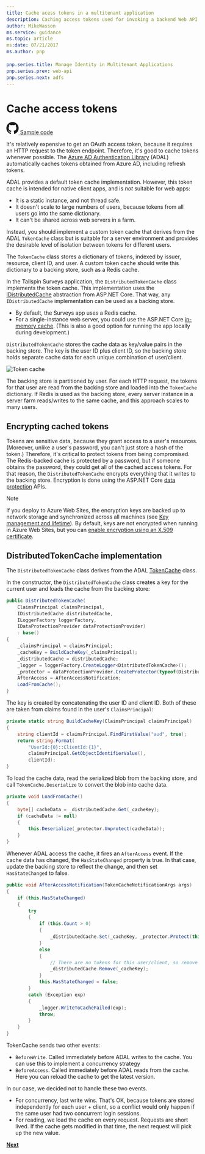 ```yaml
---
title: Cache acess tokens in a multitenant application
description: Caching access tokens used for invoking a backend Web API
author: MikeWasson
ms.service: guidance
ms.topic: article
ms:date: 07/21/2017
ms.author: pnp

pnp.series.title: Manage Identity in Multitenant Applications
pnp.series.prev: web-api
pnp.series.next: adfs
---
```

# Cache access tokens

[![GitHub](../_images/github.png) Sample code][sample application]

It's relatively expensive to get an OAuth access token, because it requires an HTTP request to the token endpoint. Therefore, it's good to cache tokens whenever possible. The [Azure AD Authentication Library][ADAL] (ADAL)  automatically caches tokens obtained from Azure AD, including refresh tokens.

ADAL provides a default token cache implementation. However, this token cache is intended for native client apps, and is *not* suitable for web apps:

* It is a static instance, and not thread safe.
* It doesn't scale to large numbers of users, because tokens from all users go into the same dictionary.
* It can't be shared across web servers in a farm.

Instead, you should implement a custom token cache that derives from the ADAL `TokenCache` class but is suitable for a server environment and provides the desirable level of isolation between tokens for different users.

The `TokenCache` class stores a dictionary of tokens, indexed by issuer, resource, client ID, and user. A custom token cache should write this dictionary to a backing store, such as a Redis cache.

In the Tailspin Surveys application, the `DistributedTokenCache` class implements the token cache. This implementation uses the [IDistributedCache][distributed-cache] abstraction from ASP.NET Core. That way, any `IDistributedCache` implementation can be used as a backing store.

* By default, the Surveys app uses a Redis cache.
* For a single-instance web server, you could use the ASP.NET Core [in-memory cache][in-memory-cache]. (This is also a good option for running the app locally during development.)

`DistributedTokenCache` stores the cache data as key/value pairs in the backing store. The key is the user ID plus client ID, so the backing store holds separate cache data for each unique combination of user/client.

![Token cache](./images/token-cache.png)

The backing store is partitioned by user. For each HTTP request, the tokens for that user are read from the backing store and loaded into the `TokenCache` dictionary. If Redis is used as the backing store, every server instance in a server farm reads/writes to the same cache, and this approach scales to many users.

## Encrypting cached tokens
Tokens are sensitive data, because they grant access to a user's resources. (Moreover, unlike a user's password, you can't just store a hash of the token.) Therefore, it's critical to protect tokens from being compromised. The Redis-backed cache is protected by a password, but if someone obtains the password, they could get all of the cached access tokens. For that reason, the `DistributedTokenCache` encrypts everything that it writes to the backing store. Encryption is done using the ASP.NET Core [data protection][data-protection] APIs.

> [!NOTE]
> If you deploy to Azure Web Sites, the encryption keys are backed up to network storage and synchronized across all machines (see [Key management and lifetime][key-management]). By default, keys are not encrypted when running in Azure Web Sites, but you can [enable encryption using an X.509 certificate][x509-cert-encryption].
> 
> 

## DistributedTokenCache implementation
The `DistributedTokenCache` class derives from the ADAL [TokenCache][tokencache-class] class.

In the constructor, the `DistributedTokenCache` class creates a key for the current user and loads the cache from the backing store:

```csharp
public DistributedTokenCache(
    ClaimsPrincipal claimsPrincipal,
    IDistributedCache distributedCache,
    ILoggerFactory loggerFactory,
    IDataProtectionProvider dataProtectionProvider)
    : base()
{
    _claimsPrincipal = claimsPrincipal;
    _cacheKey = BuildCacheKey(_claimsPrincipal);
    _distributedCache = distributedCache;
    _logger = loggerFactory.CreateLogger<DistributedTokenCache>();
    _protector = dataProtectionProvider.CreateProtector(typeof(DistributedTokenCache).FullName);
    AfterAccess = AfterAccessNotification;
    LoadFromCache();
}
```

The key is created by concatenating the user ID and client ID. Both of these are taken from claims found in the user's `ClaimsPrincipal`:

```csharp
private static string BuildCacheKey(ClaimsPrincipal claimsPrincipal)
{
    string clientId = claimsPrincipal.FindFirstValue("aud", true);
    return string.Format(
        "UserId:{0}::ClientId:{1}",
        claimsPrincipal.GetObjectIdentifierValue(),
        clientId);
}
```

To load the cache data, read the serialized blob from the backing store, and call `TokenCache.Deserialize` to convert the blob into cache data.

```csharp
private void LoadFromCache()
{
    byte[] cacheData = _distributedCache.Get(_cacheKey);
    if (cacheData != null)
    {
        this.Deserialize(_protector.Unprotect(cacheData));
    }
}
```

Whenever ADAL access the cache, it fires an `AfterAccess` event. If the cache data has changed, the `HasStateChanged` property is true. In that case, update the backing store to reflect the change, and then set `HasStateChanged` to false.

```csharp
public void AfterAccessNotification(TokenCacheNotificationArgs args)
{
    if (this.HasStateChanged)
    {
        try
        {
            if (this.Count > 0)
            {
                _distributedCache.Set(_cacheKey, _protector.Protect(this.Serialize()));
            }
            else
            {
                // There are no tokens for this user/client, so remove the item from the cache.
                _distributedCache.Remove(_cacheKey);
            }
            this.HasStateChanged = false;
        }
        catch (Exception exp)
        {
            _logger.WriteToCacheFailed(exp);
            throw;
        }
    }
}
```

TokenCache sends two other events:

* `BeforeWrite`. Called immediately before ADAL writes to the cache. You can use this to implement a concurrency strategy
* `BeforeAccess`. Called immediately before ADAL reads from the cache. Here you can reload the cache to get the latest version.

In our case, we decided not to handle these two events.

* For concurrency, last write wins. That's OK, because tokens are stored independently for each user + client, so a conflict would only happen if the same user had two concurrent login sessions.
* For reading, we load the cache on every request. Requests are short lived. If the cache gets modified in that time, the next request will pick up the new value.

[**Next**][client-assertion]

<!-- links -->
[ADAL]: https://msdn.microsoft.com/library/azure/jj573266.aspx
[client-assertion]: ./client-assertion.md
[data-protection]: /aspnet/core/security/data-protection/
[distributed-cache]: /aspnet/core/performance/caching/distributed
[key-management]: /aspnet/core/security/data-protection/configuration/default-settings
[in-memory-cache]: /aspnet/core/performance/caching/memory
[tokencache-class]: https://msdn.microsoft.com/library/azure/microsoft.identitymodel.clients.activedirectory.tokencache.aspx
[x509-cert-encryption]: /aspnet/core/security/data-protection/implementation/key-encryption-at-rest#x509-certificate
[sample application]: https://github.com/mspnp/multitenant-saas-guidance
